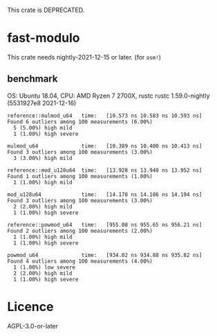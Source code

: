This crate is DEPRECATED.

# fast-modulo
This crate needs nightly-2021-12-15 or later. (for `asm!`)

## benchmark
OS: Ubuntu 18.04, CPU: AMD Ryzen 7 2700X, rustc rustc 1.59.0-nightly (5531927e8 2021-12-16)
```
reference::mulmod_u64   time:   [10.573 ns 10.583 ns 10.593 ns]                                   
Found 6 outliers among 100 measurements (6.00%)
  5 (5.00%) high mild
  1 (1.00%) high severe

mulmod_u64              time:   [10.389 ns 10.400 ns 10.413 ns]                        
Found 3 outliers among 100 measurements (3.00%)
  3 (3.00%) high mild

reference::mod_u128u64  time:   [13.928 ns 13.940 ns 13.952 ns]                                    
Found 1 outliers among 100 measurements (1.00%)
  1 (1.00%) high mild

mod_u128u64             time:   [14.178 ns 14.186 ns 14.194 ns]                         
Found 3 outliers among 100 measurements (3.00%)
  2 (2.00%) high mild
  1 (1.00%) high severe

reference::powmod_u64   time:   [955.08 ns 955.65 ns 956.21 ns]                                  
Found 2 outliers among 100 measurements (2.00%)
  1 (1.00%) high mild
  1 (1.00%) high severe

powmod_u64              time:   [934.02 ns 934.88 ns 935.82 ns]                       
Found 4 outliers among 100 measurements (4.00%)
  1 (1.00%) low severe
  2 (2.00%) high mild
  1 (1.00%) high severe
```
# Licence
AGPL-3.0-or-later
